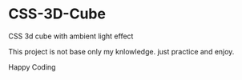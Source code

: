 # CSS-3D-Cube
CSS 3d cube with ambient light effect

This project is not base only my knlowledge.
just practice and enjoy.

Happy Coding
